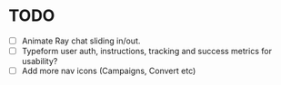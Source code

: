 # TODO
- [ ] Animate Ray chat sliding in/out.
- [ ] Typeform user auth, instructions, tracking and success metrics for usability?
- [ ] Add more nav icons (Campaigns, Convert etc)